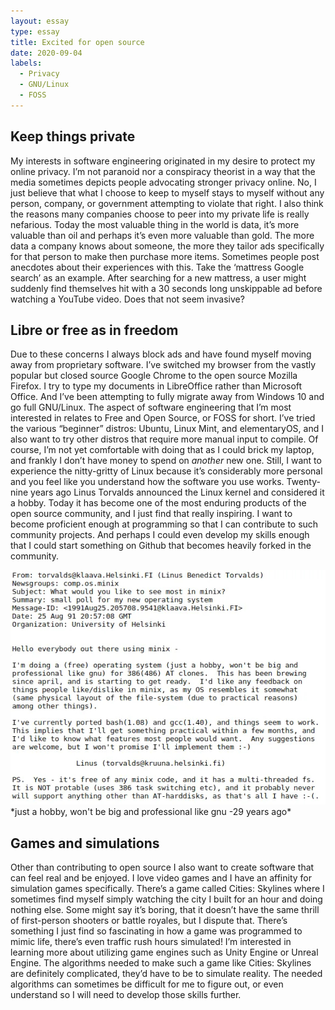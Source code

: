 ```yaml
---
layout: essay
type: essay
title: Excited for open source
date: 2020-09-04
labels:
  - Privacy
  - GNU/Linux
  - FOSS
---
```


## Keep things private

My interests in software engineering originated in my desire to protect my online privacy. I’m not paranoid nor a conspiracy theorist in a way that the media sometimes depicts people advocating stronger privacy online. No, I just believe that what I choose to keep to myself stays to myself without any person, company, or government attempting to violate that right. I also think the reasons many companies choose to peer into my private life is really nefarious. Today the most valuable thing in the world is data, it’s more valuable than oil and perhaps it’s even more valuable than gold. The more data a company knows about someone, the more they tailor ads specifically for that person to make then purchase more items. Sometimes people post anecdotes about their experiences with this. Take the ‘mattress Google search’ as an example. After searching for a new mattress, a user might suddenly find themselves hit with a 30 seconds long unskippable ad before watching a YouTube video. Does that not seem invasive?

## Libre or free as in freedom 

Due to these concerns I always block ads and have found myself moving away from proprietary software. I’ve switched my browser from the vastly popular but closed source Google Chrome to the open source Mozilla Firefox. I try to type my documents in LibreOffice rather than Microsoft Office. And I’ve been attempting to fully migrate away from Windows 10 and go full GNU/Linux. The aspect of software engineering that I’m most interested in relates to Free and Open Source, or FOSS for short. I’ve tried the various “beginner” distros: Ubuntu, Linux Mint, and elementaryOS, and I also want to try other distros that require more manual input to compile. Of course, I’m not yet comfortable with doing that as I could brick my laptop, and frankly I don’t have money to spend on *another* new one. Still, I want to experience the nitty-gritty of Linux because it’s considerably more personal and you feel like you understand how the software you use works. Twenty-nine years ago Linus Torvalds announced the Linux kernel and considered it a hobby. Today it has become one of the most enduring products of the open source community, and I just find that really inspiring. I want to become proficient enough at programming so that I can contribute to such community projects. And perhaps I could even develop my skills enough that I could start something on Github that becomes heavily forked in the community.

<img class="ui large spaced image" src="../images/linuxorigins.jpg">
*just a hobby, won't be big and professional like gnu -29 years ago* 

## Games and simulations

Other than contributing to open source I also want to create software that can feel real and be enjoyed. I love video games and I have an affinity for simulation games specifically. There’s a game called Cities: Skylines where I sometimes find myself simply watching the city I built for an hour and doing nothing else. Some might say it’s boring, that it doesn’t have the same thrill of first-person shooters or battle royales, but I dispute that. There’s something I just find so fascinating in how a game was programmed to mimic life, there’s even traffic rush hours simulated! I’m interested in learning more about utilizing game engines such as Unity Engine or Unreal Engine. The algorithms needed to make such a game like Cities: Skylines are definitely complicated, they’d have to be to simulate reality. The needed algorithms can sometimes be difficult for me to figure out, or even understand so I will need to develop those skills further.


